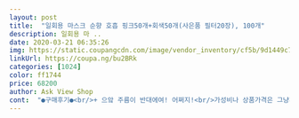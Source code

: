 ```yaml
---
layout: post 
title:  "일회용 마스크 순향 호흡 핑크50개+회색50개(사은품 필터20장), 100개" 
description: 일회용 마 ..
date: 2020-03-21 06:35:26 
img: https://static.coupangcdn.com/image/vendor_inventory/cf5b/9d1449c7b65783f265efe368e45f4a4a2089f71a7f28fe398a600435400b.jpg 
linkUrl: https://coupa.ng/bu2BRk 
categories: [1024] 
color: ff1744 
price: 68200 
author: Ask View Shop 
cont:  "●구매후기●<br/>+ 으앜 주름이 반대에여! 어쩌지!<br/>가성비나 상품가격은 그냥패스할께요 필요해서 구입한거니까요<br/>각 마스크는 색상별로 지퍼백포장 되어 왔습니다.<br/><br/>감사합니다:)<br/>그래도 너무 얇아 속이 비치는건 아니에요 색상이 화이트나 블랙이 아니여서 그런지 그냥 처음보는 마스크느낌.<br/>.<br/>ㅎㅎ<br/>그리구 다른제품들은 냄새난다는 후기가 많은데 이제품은 처음 포장을 뜯으면 소독약같은 냄새가나구요 착용했을때는괜찮아요.<br/> 제가 예민하지않아서 그럴수도있어서 냄새부분은 예민하신분들은 환기좀시켜주시면좋을꺼같아요.<br/><br/>글솜씨두없구.<br/>.<br/>그래서 도움이 되실지모르겠네요 ㅠㅠ 어려운 시국이지만 다들 건강하게 잘이겨 내셨으면 좋겠어요 .<br/> 판매자분도 한글도 모르실텐데 문의많이 드렸는데도 일일히 답변감사해요 행복하세요~<br/>냄새 아주살짝? 났는데 새거냄새라생각했고,<br/>다른분들은 3중인지 방수되는지 확인해보려 가위로 잘라보시던데 전아까워서 그건못하겠더라구요ㅋㅋ 사용해보고 추가후기 남길께요<br/>다좋아요 좋은데<br/>마스크 품질자체가 나쁘진않은거같지만 뻣뻣한 느낌이에요<br/>발송이나 그런건 해외배송이고 문의를해도 발송했고아직한국에 도착하지않았다는답변 뿐이여서 별로 도움이 안되는거같아요<br/>배송기간은 8일 걸렸습니다.<br/> 일주일 지나니까 세관에서 카톡오고 다음날 배송왔어요.<br/><br/>상품평 잘 안남기는 편인데요 제가 구입했을때는 상품평이 없어서 앞으로 구입하시는분들에게 도움이 조금 될까싶어 작성해요<br/>서비스로 주신 (마스크에 붙여쓰는)필터가 개별포장이라 더 좋았어요.<br/><br/>시국이 이렇다보니 옳다구나!!!  하고<br/>아이꺼랑 성인꺼 핑크로 재구매하고싶은데<br/>아차하며 든 생각인데.<br/>  미세한 불량제품<br/>알아본 중에는 제가살때 개당 가격이 제일 쌌습니다.<br/><br/>얼굴에 딱달라붙는 느낌은 아니에요 바람숭숭 들어오는.<br/>.<br/>ㅎㅎ<br/>우선 연분홍은 3중필터 맞음.<br/> 제품하자 없습니다.<br/><br/>일단 다행히도 안전하게 배송됐구요.<br/>.<br/> 뜯어보니 지퍼팩에 분홍 51장 회색 49장 이더라구요 정확히 100장 이구요 서비스로 주신 마스크패치는 낱개포장이에요<br/>일일히 개별포장했어요.<br/><br/>전 세관에서  통관완료됐다는 카톡메세지 오고 2일후에 받았어요<br/>제가 고객센터에서 일을해서 상담할때도 마스크를착용해야하는데 회사에서는 지원해 주진않고 착용하라하니.<br/>.<br/><br/>제가 절대 작은 얼굴이 아닌데  코에서 턱까지 충분히 잘가려줘요<br/>제품 크기도 상품설명보다 많이 작긴한데 그냥 딱좋은크기같아요<br/>주름 뒤집힌거 뭐.<br/>.<br/> 그냥쓸께요... <br/>.<br/><br/>주름뒤집혀올까 걱정이요!!!!!<br/>주름이 반대네요... <br/>... <br/>.<br/><br/>주문은 3월14일 배송은 25일에 받았어요 11일 소요됐구요<br/>중국에서 한국으로 바로오는게 아니고 홍콩 거쳐서 들어오는거같구요<br/>파는건아니져... <br/>   복불복이심하네요ㅜㅜ<br/>포장은  상자포장 아니고  그냥 비닐팩 담겨왔어요.<br/>.<br/>별하나 뺀이유에요 배송하다 찢어지면 답이없겠다싶어서요<br/>품질도 이정도면 괜찮다봅니다.<br/><br/>플라스틱같은 새제품냄새는 아니에요 .<br/><br/>혹시 새제품 냄새가 짙을까 걱정했지만 없어요.<br/> 어제 뜯어 썼던 국내산 제품이랑 같은 정도의 강도.<br/><br/>" 
---
```

